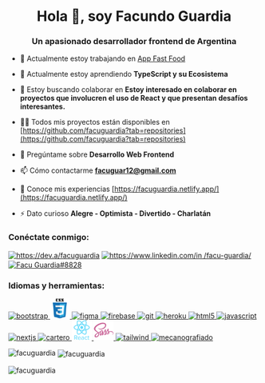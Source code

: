 <h1 align="center">Hola 👋, soy Facundo Guardia</h1>
<h3 align="center">Un apasionado desarrollador frontend de Argentina</h3>

- 🔭 Actualmente estoy trabajando en [App Fast Food](https://github.com/facuguardia/app-food)

- 🌱 Actualmente estoy aprendiendo **TypeScript y su Ecosistema**

- 👯 Estoy buscando colaborar en **Estoy interesado en colaborar en proyectos que involucren el uso de React y que presentan desafíos interesantes.**

- 👨‍💻 Todos mis proyectos están disponibles en [https://github.com/facuguardia?tab=repositories](https://github.com/facuguardia?tab=repositories)

- 💬 Pregúntame sobre **Desarrollo Web Frontend**

- 📫 Cómo contactarme **facuguar12@gmail.com**

- 📄 Conoce mis experiencias [https://facuguardia.netlify.app/](https://facuguardia.netlify.app/)

- ⚡ Dato curioso **Alegre - Optimista - Divertido - Charlatán**

<h3 align="left">Conéctate conmigo:</h3>
<p align="left">
<a href="https://dev.to/ https://dev.to/facuguardia" target="blank"><img align="center" src="https://raw.githubusercontent.com/rahuldkjain/github-profile-readme-generator/master/src/ imágenes/iconos/Social/devto.svg" alt="https://dev.a/facuguardia" alto="30" ancho="40" /></a>
<a href="https://linkedin.com/en/https://www.linkedin.com/en/facu-guardia/" target="blank"><img align="center" src="https: //raw.githubusercontent.com/rahuldkjain/github-profile-readme-generator/master/src/images/icons/Social/linked-in-alt.svg" alt="https://www.linkedin.com/in /facu-guardia/" height="30" width="40" /></a>
<a href="https://discord.gg/Facu Guardia#8828" target="blank"><img align= "center" src="https://raw.githubusercontent.com/rahuldkjain/github-profile-readme-generator/master/src/images/icons/Social/discord.svg" alt="Facu Guardia#8828" height= "30" ancho="40" /></a>
</p>

<h3 alinear="izquierda">Idiomas y herramientas:</h3>
<p align="left"> <a href="https://getbootstrap.com" target="_blank" rel="noreferrer"> <img src="https://raw.githubusercontent.com/devicons/devicon /master/icons/bootstrap/bootstrap-plain-wordmark.svg" alt="bootstrap" width="40" height="40"/> </a> <a href="https://www.w3schools.com /css/" target="_blank" rel="noreferrer"> <img src="https://raw.githubusercontent.com/devicons/devicon/master/icons/css3/css3-original-wordmark.svg" alt= "css3" width="40" height="40"/> </a> <a href="https://www.figma.com/" target="_blank" rel="noreferrer"> <img src="https://www.vectorlogo.zone/logos/figma/figma-icon.svg" alt="figma" width="40" height="40"/> </a> <a href=" https://firebase.google.com/" target="_blank" rel="noreferrer"> <img src="https://www.vectorlogo.zone/logos/firebase/firebase-icon.svg" alt=" firebase" width="40" height="40"/> </a> <a href="https://git-scm.com/" target="_blank" rel="noreferrer"> <img src=" https://www.vectorlogo.zone/logos/git-scm/git-scm-icon.svg" alt="git" width="40" height="40"/> </a> <a href=" https://heroku.com" target="_blank" rel="noreferrer"> <img src="https://www.vectorlogo.zone/logos/heroku/heroku-icon.svg" alt="heroku" width="40" height="40"/> </a> <a href="https://www.w3.org/html/" target="_blank" rel="noreferrer"> <img src="https://raw.githubusercontent.com/devicons/ devicon/master/icons/html5/html5-original-wordmark.svg" alt="html5" width="40" height="40"/> </a> <a href="https://developer.mozilla. org/en-US/docs/Web/JavaScript" target="_blank" rel="noreferrer"> <img src="https://raw.githubusercontent.com/devicons/devicon/master/icons/javascript/javascript- original.svg"alt="javascript" width="40" height="40"/> </a> <a href="https://nextjs.org/" target="_blank" rel="noreferrer"> <img src= "https://cdn.worldvectorlogo.com/logos/nextjs-2.svg" alt="nextjs" width="40" height="40"/> </a> <a href="https://postman .com" target="_blank" rel="noreferrer"> <img src="https://www.vectorlogo.zone/logos/getpostman/getpostman-icon.svg" alt="cartero" width="40" height ="40"/> </a> <a href="https://reactjs.org/" target="_blank" rel="noreferrer"> <img src="https://raw.githubusercontent.com/devicons/devicon/master/icons/react/react-original-wordmark.svg" alt="react" width="40" height="40"/> </a> <a href="https: //sass-lang.com" target="_blank" rel="noreferrer"> <img src="https://raw.githubusercontent.com/devicons/devicon/master/icons/sass/sass-original.svg" alt="sass" width="40" height="40"/> </a> <a href="https://tailwindcss.com/" target="_blank" rel="noreferrer"> <img src= "https://www.vectorlogo.zone/logos/tailwindcss/tailwindcss-icon.svg" alt="tailwind" width="40" height="40"/> </a> <a href="https://www.typescriptlang.org/" target="_blank" rel="noreferrer"> <img src="https://raw.githubusercontent.com/devicons/devicon/master/icons/typescript /mecanografiado-original.svg" alt="mecanografiado" ancho="40" altura="40"/> </a> </p>

<p><img align="left" src="https://github-readme-stats.vercel.app/api/top-langs?username=facuguardia&show_icons=true&locale=en&layout=compact" alt="facuguardia" /> </p>

<p> <img align="center" src="https://github-readme-stats.vercel.app/api?username=facuguardia&show_icons=true&locale=es" alt="facuguardia" /> </p>

<p><img align="center" src="https://github-readme-streak-stats.herokuapp.com/?user=facuguardia&" alt="facuguardia" /></p>




